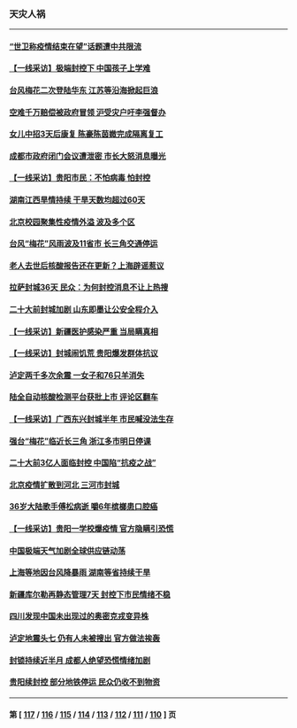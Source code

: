 ### 天灾人祸
---
#### [“世卫称疫情结束在望”话题遭中共限流](../../pages/ncid280/n13825789.md) 
#### [【一线采访】极端封控下 中国孩子上学难](../../pages/ncid280/n13825645.md) 
#### [台风梅花二次登陆华东 江苏等沿海掀起巨浪](../../pages/ncid280/n13825356.md) 
#### [空难千万赔偿被政府冒领 沪受灾户吁李强督办](../../pages/ncid280/n13824933.md) 
#### [女儿中招3天后康复 陈豪陈茵媺完成隔离复工](../../pages/ncid280/n13825212.md) 
#### [成都市政府闭门会议遭泄密 市长大怒消息曝光](../../pages/ncid280/n13825158.md) 
#### [【一线采访】贵阳市民：不怕病毒 怕封控](../../pages/ncid280/n13824806.md) 
#### [湖南江西旱情持续 干旱天数均超过60天](../../pages/ncid280/n13824875.md) 
#### [北京校园聚集性疫情外溢 波及多个区](../../pages/ncid280/n13824535.md) 
#### [台风“梅花”风雨波及11省市 长三角交通停运](../../pages/ncid280/n13824511.md) 
#### [老人去世后核酸报告还在更新？上海辟谣惹议](../../pages/ncid280/n13824106.md) 
#### [拉萨封城36天 民众：为何封控消息不让上热搜](../../pages/ncid280/n13824404.md) 
#### [二十大前封城加剧 山东即墨让公安全程介入](../../pages/ncid280/n13824364.md) 
#### [【一线采访】新疆医护感染严重 当局瞒真相](../../pages/ncid280/n13823954.md) 
#### [【一线采访】封城闹饥荒 贵阳爆发群体抗议](../../pages/ncid280/n13824007.md) 
#### [泸定两千多次余震 一女子和76只羊消失](../../pages/ncid280/n13824005.md) 
#### [陆全自动核酸检测平台获批上市 评论区翻车](../../pages/ncid280/n13823962.md) 
#### [【一线采访】广西东兴封城半年 市民喊没法生存](../../pages/ncid280/n13823902.md) 
#### [强台“梅花”临近长三角 浙江多市明日停课](../../pages/ncid280/n13823686.md) 
#### [二十大前3亿人面临封控 中国陷“抗疫之战”](../../pages/ncid280/n13823735.md) 
#### [北京疫情扩散到河北 三河市封城](../../pages/ncid280/n13823641.md) 
#### [36岁大陆歌手傅松病逝 嚼6年槟榔患口腔癌](../../pages/ncid280/n13823547.md) 
#### [【一线采访】贵阳一学校爆疫情 官方隐瞒引恐慌](../../pages/ncid280/n13823203.md) 
#### [中国极端天气加剧全球供应链动荡](../../pages/ncid280/n13823381.md) 
#### [上海等地因台风降暴雨 湖南等省持续干旱](../../pages/ncid280/n13823148.md) 
#### [新疆库尔勒再静态管理7天 封控下市民情绪不稳](../../pages/ncid280/n13823198.md) 
#### [四川发现中国未出现过的奥密克戎变异株](../../pages/ncid280/n13823062.md) 
#### [泸定地震头七 仍有人未被搜出 官方做法挨轰](../../pages/ncid280/n13822968.md) 
#### [封锁持续近半月 成都人绝望恐慌情绪加剧](../../pages/ncid280/n13823022.md) 
#### [贵阳续封控 部分地铁停运 民众仍收不到物资](../../pages/ncid280/n13822917.md) 

---
#### 第 [ [117](./117.md) / [116](./116.md) / [115](./115.md) / [114](./114.md) / [113](./113.md) / [112](./112.md) / [111](./111.md) / [110](./110.md) ] 页

